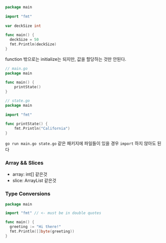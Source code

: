 ```go
package main
 
import "fmt"
 
var deckSize int
 
func main() {
  deckSize = 50
  fmt.Println(deckSize)
}
```

function 밖으로는 initialize는 되지만, 값을 할당하는 것만 안된다.


```go
// main.go
package main
 
func main() {
    printState()
}

```

```go
// state.go
package main
 
import "fmt"
 
func printState() {
    fmt.Println("California")
}
```

`go run main.go state.go` 같은 패키지에 파일들이 있을 경우 `import` 하지 않아도 된다


### Array && Slices
* array: int[] 같은것
* slice: ArrayList 같은것


### Type Conversions
```go
package main

import "fmt" // <- must be in double quotes

func main() {
  greeting := "Hi there!"
  fmt.Println([]byte(greeting))
}
```